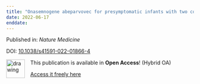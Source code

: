 ```yaml
---
title: "Onasemnogene abeparvovec for presymptomatic infants with two copies of SMN2 at risk for spinal muscular atrophy type 1: the Phase III SPR1NT trial"
date: 2022-06-17
enddate:
---
```


Published in: *Nature Medicine*

DOI: [10.1038/s41591-022-01866-4](https://doi.org/10.1038/s41591-022-01866-4)

<img src="https://upload.wikimedia.org/wikipedia/commons/thumb/7/77/Open_Access_logo_PLoS_transparent.svg/800px-Open_Access_logo_PLoS_transparent.svg.png" alt="drawing" width="50" align="left"/> &nbsp;&nbsp;&nbsp;This publication is available in **Open Access**! (Hybrid OA)

&nbsp;&nbsp;&nbsp;<a href="https://www.nature.com/articles/s41591-022-01866-4.pdf">Access it freely here</a>

